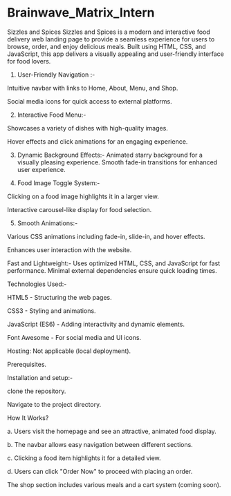 # Brainwave_Matrix_Intern
Sizzles and Spices 
Sizzles and Spices is a modern and interactive food delivery web landing page to provide a seamless experience for users to browse, order, and enjoy delicious meals. Built using HTML, CSS, and JavaScript, this app delivers a visually appealing and user-friendly interface for food lovers.

1. User-Friendly Navigation :-

Intuitive navbar with links to Home, About, Menu, and Shop.

Social media icons for quick access to external platforms.

 2. Interactive Food Menu:-
 
Showcases a variety of dishes with high-quality images.

Hover effects and click animations for an engaging experience.

3. Dynamic Background Effects:-
Animated starry background for a visually pleasing experience.
Smooth fade-in transitions for enhanced user experience.

4. Food Image Toggle System:-
 
Clicking on a food image highlights it in a larger view.

Interactive carousel-like display for food selection.

5. Smooth Animations:-
 
Various CSS animations including fade-in, slide-in, and hover effects.

Enhances user interaction with the website.

Fast and Lightweight:-
Uses optimized HTML, CSS, and JavaScript for fast performance.
Minimal external dependencies ensure quick loading times.

Technologies Used:-

HTML5 - Structuring the web pages.

CSS3 - Styling and animations.

JavaScript (ES6) - Adding interactivity and dynamic elements.

Font Awesome - For social media and UI icons.

Hosting: Not applicable (local deployment).

Prerequisites.

Installation and setup:-

clone the repository.

Navigate to the project directory.

How It Works?

a. Users visit the homepage and see an attractive, animated food display.

b. The navbar allows easy navigation between different sections.

c. Clicking a food item highlights it for a detailed view.

d. Users can click "Order Now" to proceed with placing an order.

The shop section includes various meals and a cart system (coming soon).
